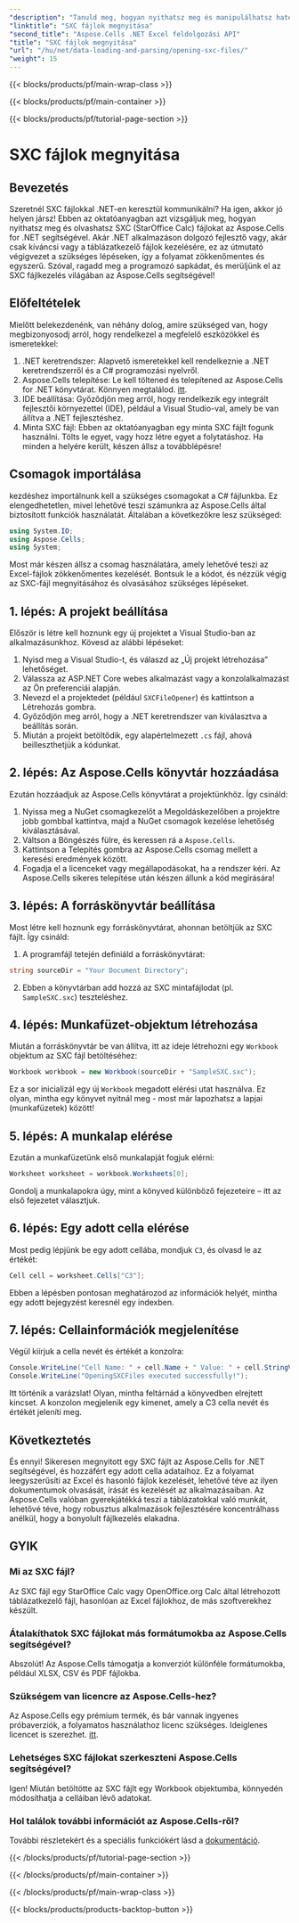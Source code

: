 ```yaml
---
"description": "Tanuld meg, hogyan nyithatsz meg és manipulálhatsz hatékonyan SXC fájlokat .NET-ben az Aspose.Cells használatával. Lépésről lépésre bemutató kódpéldákkal."
"linktitle": "SXC fájlok megnyitása"
"second_title": "Aspose.Cells .NET Excel feldolgozási API"
"title": "SXC fájlok megnyitása"
"url": "/hu/net/data-loading-and-parsing/opening-sxc-files/"
"weight": 15
---
```


{{< blocks/products/pf/main-wrap-class >}}

{{< blocks/products/pf/main-container >}}

{{< blocks/products/pf/tutorial-page-section >}}

# SXC fájlok megnyitása

## Bevezetés
Szeretnél SXC fájlokkal .NET-en keresztül kommunikálni? Ha igen, akkor jó helyen jársz! Ebben az oktatóanyagban azt vizsgáljuk meg, hogyan nyithatsz meg és olvashatsz SXC (StarOffice Calc) fájlokat az Aspose.Cells for .NET segítségével. Akár .NET alkalmazáson dolgozó fejlesztő vagy, akár csak kíváncsi vagy a táblázatkezelő fájlok kezelésére, ez az útmutató végigvezet a szükséges lépéseken, így a folyamat zökkenőmentes és egyszerű. 
Szóval, ragadd meg a programozó sapkádat, és merüljünk el az SXC fájlkezelés világában az Aspose.Cells segítségével!
## Előfeltételek
Mielőtt belekezdenénk, van néhány dolog, amire szükséged van, hogy megbizonyosodj arról, hogy rendelkezel a megfelelő eszközökkel és ismeretekkel:
1. .NET keretrendszer: Alapvető ismeretekkel kell rendelkeznie a .NET keretrendszerről és a C# programozási nyelvről.
2. Aspose.Cells telepítése: Le kell töltened és telepítened az Aspose.Cells for .NET könyvtárat. Könnyen megtalálod. [itt](https://releases.aspose.com/cells/net/).
3. IDE beállítása: Győződjön meg arról, hogy rendelkezik egy integrált fejlesztői környezettel (IDE), például a Visual Studio-val, amely be van állítva a .NET fejlesztéshez.
4. Minta SXC fájl: Ebben az oktatóanyagban egy minta SXC fájlt fogunk használni. Tölts le egyet, vagy hozz létre egyet a folytatáshoz.
Ha minden a helyére került, készen állsz a továbblépésre!
## Csomagok importálása
kezdéshez importálnunk kell a szükséges csomagokat a C# fájlunkba. Ez elengedhetetlen, mivel lehetővé teszi számunkra az Aspose.Cells által biztosított funkciók használatát. Általában a következőkre lesz szükséged:
```csharp
using System.IO;
using Aspose.Cells;
using System;
```
Most már készen állsz a csomag használatára, amely lehetővé teszi az Excel-fájlok zökkenőmentes kezelését. Bontsuk le a kódot, és nézzük végig az SXC-fájl megnyitásához és olvasásához szükséges lépéseket.

## 1. lépés: A projekt beállítása
Először is létre kell hoznunk egy új projektet a Visual Studio-ban az alkalmazásunkhoz. Kövesd az alábbi lépéseket:
1. Nyisd meg a Visual Studio-t, és válaszd az „Új projekt létrehozása” lehetőséget.
2. Válassza az ASP.NET Core webes alkalmazást vagy a konzolalkalmazást az Ön preferenciái alapján.
3. Nevezd el a projektedet (például `SXCFileOpener`) és kattintson a Létrehozás gombra.
4. Győződjön meg arról, hogy a .NET keretrendszer van kiválasztva a beállítás során.
5. Miután a projekt betöltődik, egy alapértelmezett `.cs` fájl, ahová beilleszthetjük a kódunkat.
## 2. lépés: Az Aspose.Cells könyvtár hozzáadása
Ezután hozzáadjuk az Aspose.Cells könyvtárat a projektünkhöz. Így csináld:
1. Nyissa meg a NuGet csomagkezelőt a Megoldáskezelőben a projektre jobb gombbal kattintva, majd a NuGet csomagok kezelése lehetőség kiválasztásával.
2. Váltson a Böngészés fülre, és keressen rá a `Aspose.Cells`.
3. Kattintson a Telepítés gombra az Aspose.Cells csomag mellett a keresési eredmények között.
4. Fogadja el a licenceket vagy megállapodásokat, ha a rendszer kéri.
Az Aspose.Cells sikeres telepítése után készen állunk a kód megírására!
## 3. lépés: A forráskönyvtár beállítása
Most létre kell hoznunk egy forráskönyvtárat, ahonnan betöltjük az SXC fájlt. Így csináld:
1. A programfájl tetején definiáld a forráskönyvtárat:
```csharp
string sourceDir = "Your Document Directory";
```
2. Ebben a könyvtárban add hozzá az SXC mintafájlodat (pl. `SampleSXC.sxc`) teszteléshez.
## 4. lépés: Munkafüzet-objektum létrehozása
Miután a forráskönyvtár be van állítva, itt az ideje létrehozni egy `Workbook` objektum az SXC fájl betöltéséhez:
```csharp
Workbook workbook = new Workbook(sourceDir + "SampleSXC.sxc");
```
Ez a sor inicializál egy új `Workbook` megadott elérési utat használva. Ez olyan, mintha egy könyvet nyitnál meg - most már lapozhatsz a lapjai (munkafüzetek) között!
## 5. lépés: A munkalap elérése
Ezután a munkafüzetünk első munkalapját fogjuk elérni:
```csharp
Worksheet worksheet = workbook.Worksheets[0];
```
Gondolj a munkalapokra úgy, mint a könyved különböző fejezeteire – itt az első fejezetet választjuk.
## 6. lépés: Egy adott cella elérése
Most pedig lépjünk be egy adott cellába, mondjuk `C3`, és olvasd le az értékét:
```csharp
Cell cell = worksheet.Cells["C3"];
```
Ebben a lépésben pontosan meghatározod az információk helyét, mintha egy adott bejegyzést keresnél egy indexben. 
## 7. lépés: Cellainformációk megjelenítése
Végül kiírjuk a cella nevét és értékét a konzolra:
```csharp
Console.WriteLine("Cell Name: " + cell.Name + " Value: " + cell.StringValue);
Console.WriteLine("OpeningSXCFiles executed successfully!");
```
Itt történik a varázslat! Olyan, mintha feltárnád a könyvedben elrejtett kincset. A konzolon megjelenik egy kimenet, amely a C3 cella nevét és értékét jeleníti meg.

## Következtetés
És ennyi! Sikeresen megnyitott egy SXC fájlt az Aspose.Cells for .NET segítségével, és hozzáfért egy adott cella adataihoz. Ez a folyamat leegyszerűsíti az Excel és hasonló fájlok kezelését, lehetővé téve az ilyen dokumentumok olvasását, írását és kezelését az alkalmazásaiban. 
Az Aspose.Cells valóban gyerekjátékká teszi a táblázatokkal való munkát, lehetővé téve, hogy robusztus alkalmazások fejlesztésére koncentrálhass anélkül, hogy a bonyolult fájlkezelés elakadna.
## GYIK
### Mi az SXC fájl?
Az SXC fájl egy StarOffice Calc vagy OpenOffice.org Calc által létrehozott táblázatkezelő fájl, hasonlóan az Excel fájlokhoz, de más szoftverekhez készült.
### Átalakíthatok SXC fájlokat más formátumokba az Aspose.Cells segítségével?
Abszolút! Az Aspose.Cells támogatja a konverziót különféle formátumokba, például XLSX, CSV és PDF fájlokba.
### Szükségem van licencre az Aspose.Cells-hez?
Az Aspose.Cells egy prémium termék, és bár vannak ingyenes próbaverziók, a folyamatos használathoz licenc szükséges. Ideiglenes licencet is szerezhet. [itt](https://purchase.aspose.com/temporary-license/).
### Lehetséges SXC fájlokat szerkeszteni Aspose.Cells segítségével?
Igen! Miután betöltötte az SXC fájlt egy Workbook objektumba, könnyedén módosíthatja a celláiban lévő adatokat.
### Hol találok további információt az Aspose.Cells-ről?
További részletekért és a speciális funkciókért lásd a [dokumentáció](https://reference.aspose.com/cells/net/).

{{< /blocks/products/pf/tutorial-page-section >}}

{{< /blocks/products/pf/main-container >}}

{{< /blocks/products/pf/main-wrap-class >}}

{{< blocks/products/products-backtop-button >}}